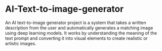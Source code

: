 # AI-Text-to-image-generator
An AI text-to-image generator project is a system that takes a written description from the user and automatically generates a matching image using deep learning models. It works by understanding the meaning of the text prompt and converting it into visual elements to create realistic or artistic images. 
